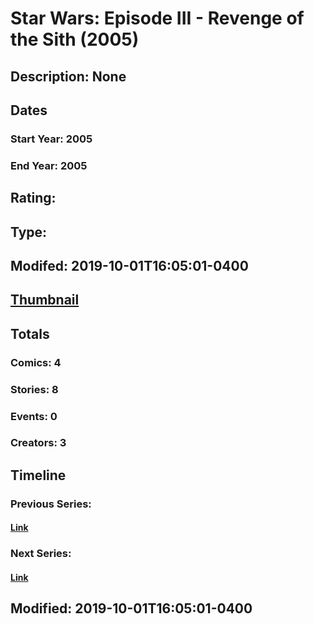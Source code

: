 # Star Wars: Episode III - Revenge of the Sith (2005)
## Description: None
## Dates
### Start Year: 2005
### End Year: 2005
## Rating: 
## Type: 
## Modifed: 2019-10-01T16:05:01-0400
## [Thumbnail](http://i.annihil.us/u/prod/marvel/i/mg/1/e0/5d93792495d79.jpg)
## Totals
### Comics: 4
### Stories: 8
### Events: 0
### Creators: 3
## Timeline
### Previous Series: 
#### [Link]()
### Next Series: 
#### [Link]()
## Modified: 2019-10-01T16:05:01-0400
